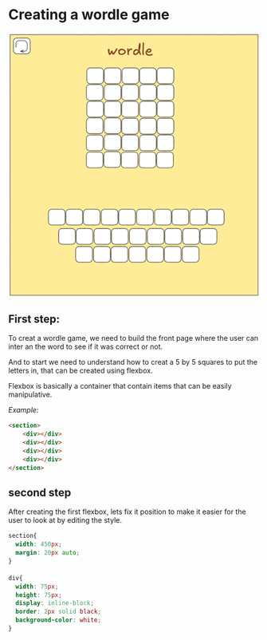 # Creating a wordle game
![some alt text](./image/mywardle.png)

## First step:
To creat a wordle game, we need to build the front page where the user can inter an the word to see if it was correct or not.

And to start we need to understand how to creat a 5 by 5 squares to put the letters in, that can be created using flexbox.

Flexbox is basically a container that contain items that can be easily manipulative.

*Example:*

```html
<section>
    <div></div>
    <div></div>
    <div></div>
    <div></div>
</section>    
```

## second step

After creating the first flexbox, lets fix it position to make it easier for the user to look at by editing the style.

```css
section{
  width: 450px;
  margin: 20px auto;
}

div{
  width: 75px;
  height: 75px;
  display: inline-block;
  border: 2px solid black;
  background-color: white;
}
```


